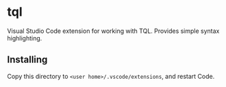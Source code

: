 # tql

Visual Studio Code extension for working with TQL. Provides simple syntax highlighting.

## Installing

Copy this directory to `<user home>/.vscode/extensions`, and restart Code.
